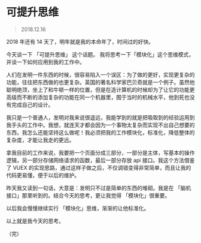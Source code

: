 # 可提升思维

> 2018.12.16

2018 年还有 14 天了，明年就是我的本命年了，时间过的好快。

今天谈一下 「可提升思维」 这个话题。
我将思考一下「模块化」这个思维模式，并谈一下如何应用到我的工作中。

人们在发明一件东西的时候，很容易陷入一个误区：为了做的更好，实现更复杂的功能，往往把东西做的也更复杂。英国的著名科学家巴贝奇就是一个例子。虽然他聪明绝顶，坐上了和牛顿一样的位置，但是在造计算机的时候却为了让它的功能更高级而不断的添加复杂的功能在同一个机器里，囿于当时的机械水平，他到死也没有完成自己的设计。

我只是一个普通人，发明对我来说很遥远，我能学到的就是把吸取到的经验运用到我手头的工作中。我想，就连天才都会因为一个事物太复杂而实现不出自己想要的东西，我怎么还能坚持这么做呢！我必须把我的工作模块化，标准化，降低整体的复杂度，才能让我走的更远。

拿我目前的工作来说，我要把一个页面分成三部分，一部分是主体，写基本的操作逻辑，另一部分存储网络请求的函数，最后一部分存放 api 接口。我这个方法借鉴了 VUEX 的实现思路，通过这样子做之后，不仅调错变得非常简单，而且让我的代码更易懂，便于以后的维护。

昨天我又读到一句话，大意是：发明只不过是简单的东西的堆砌。我是在 「脑机接口」那里听到的。结合今天的思考，更让我觉得 「模块化」很重要。

以后我会慢慢继续实行 「模块化」思维，渐渐的让他标准化。

以上就是我今天的思考。

（完）

